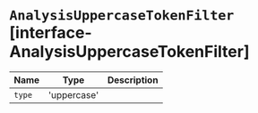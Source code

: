 # `AnalysisUppercaseTokenFilter` [interface-AnalysisUppercaseTokenFilter]

| Name | Type | Description |
| - | - | - |
| `type` | 'uppercase' | &nbsp; |

